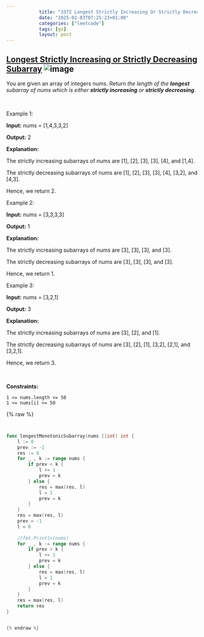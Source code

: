 ```yaml
---
            title: "3372 Longest Strictly Increasing Or Strictly Decreasing Subarray"
            date: "2025-02-03T07:25:23+01:00"
            categories: ["leetcode"]
            tags: [go]
            layout: post
---
```

            
## [Longest Strictly Increasing or Strictly Decreasing Subarray](https://leetcode.com/problems/longest-strictly-increasing-or-strictly-decreasing-subarray) ![image](https://img.shields.io/badge/Difficulty-Easy-brightgreen)

You are given an array of integers nums. Return *the length of the **longest** subarray of *nums* which is either **strictly increasing** or **strictly decreasing***.

 

Example 1:

**Input:** nums = [1,4,3,3,2]

**Output:** 2

**Explanation:**

The strictly increasing subarrays of nums are [1], [2], [3], [3], [4], and [1,4].

The strictly decreasing subarrays of nums are [1], [2], [3], [3], [4], [3,2], and [4,3].

Hence, we return 2.

Example 2:

**Input:** nums = [3,3,3,3]

**Output:** 1

**Explanation:**

The strictly increasing subarrays of nums are [3], [3], [3], and [3].

The strictly decreasing subarrays of nums are [3], [3], [3], and [3].

Hence, we return 1.

Example 3:

**Input:** nums = [3,2,1]

**Output:** 3

**Explanation:**

The strictly increasing subarrays of nums are [3], [2], and [1].

The strictly decreasing subarrays of nums are [3], [2], [1], [3,2], [2,1], and [3,2,1].

Hence, we return 3.

 

**Constraints:**

	1 <= nums.length <= 50
	1 <= nums[i] <= 50

{% raw %}


```go


func longestMonotonicSubarray(nums []int) int {
    l := 0
    prev := -1
    res := 0
    for _ , k := range nums {
        if prev < k {
            l += 1
            prev = k
        } else {
            res = max(res, l)
            l = 1
            prev = k
        }
    }
    res = max(res, l)
    prev = -1
    l = 0
    
    //fmt.Println(nums)
    for _ , k := range nums {
        if prev > k {
            l += 1
            prev = k
        } else {
            res = max(res, l)
            l = 1
            prev = k
        }
    }
    res = max(res, l)
    return res
}


{% endraw %}
